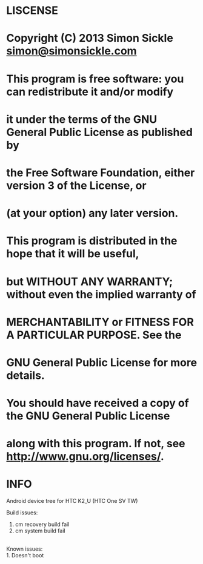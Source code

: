 LISCENSE
========================
#
# Copyright (C) 2013 Simon Sickle <simon@simonsickle.com>
# This program is free software: you can redistribute it and/or modify
# it under the terms of the GNU General Public License as published by
# the Free Software Foundation, either version 3 of the License, or
# (at your option) any later version.
#
# This program is distributed in the hope that it will be useful,
# but WITHOUT ANY WARRANTY; without even the implied warranty of
# MERCHANTABILITY or FITNESS FOR A PARTICULAR PURPOSE. See the
# GNU General Public License for more details.
#
# You should have received a copy of the GNU General Public License
# along with this program. If not, see <http://www.gnu.org/licenses/>.
#

INFO
====
Android device tree for HTC K2_U (HTC One SV TW)

Build issues: <br>
1. cm recovery build fail<br>
2. cm system build fail<br>

<br>
Known issues: <br>
1. Doesn't boot<br>
